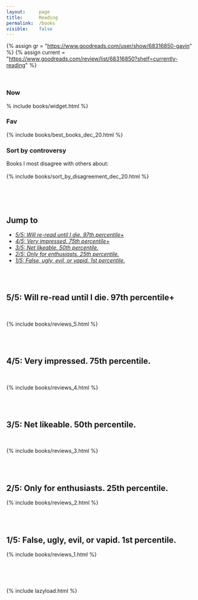 ```yaml
---
layout:     page
title:      Reading
permalink:  /books
visible:    false
---
```


{%	assign gr = "https://www.goodreads.com/user/show/68316850-gavin"	%}
{%	assign current = "https://www.goodreads.com/review/list/68316850?shelf=currently-reading"	%}



<style>

	.short-column { width: 15%; }
	
	.long-column { width: 85%; }


	table {
    	border-collapse: collapse;
    	border-spacing: 0;
    	table-layout: fixed;
		width: 100%!important;
	}
	
	td {
		vertical-align: top;
    	padding: 8px; 
	}

	.rating {
		text-align: center;
		font-size: 22pt;
	}

	.best {
		border-spacing: 5;
	}

	th  {
		text-align: center!important;
	}

	h3:after {
		content: none;
	}

</style>

<br>

<div class="accordion">
	<h3>Now</h3>
	<div>
		%	include books/widget.html	%}
	</div>
	<!--  -->
	<!--  -->
	<h3>Fav</h3>
	<div>
		{%	include books/best_books_dec_20.html	%}
	</div>
	<!--  -->
	<!--  -->
	<h3>Sort by controversy</h3>
	<div>
		Books I most disagree with others about:<br><br>
		{%	include books/sort_by_disagreement_dec_20.html	%}
	</div>
</div>

<br><br><br>


## Jump to

* _<a href="#five">5/5: Will re-read until I die. 97th percentile+</a>_
* _<a href="#four">4/5: Very impressed. 75th percentile+</a>_
* _<a href="#three">3/5: Net likeable. 50th percentile.</a>_
* _<a href="#two">2/5: Only for enthusiasts. 25th percentile.</a>_
* _<a href="#one">1/5: False, ugly, evil, or vapid. 1st percentile.</a>_

<br><br>

<a name="five"></a>

## 5/5: Will re-read until I die. 97th percentile+

<a name="five"></a>

<br>

{%	include books/reviews_5.html	%}



<a name="four"></a>
<br><br>

## 4/5: Very impressed. 75th percentile.

<br>

{%	include books/reviews_4.html	%}

<!-- </i></td></tr></i></i></i></td></tr></ul></td></tr></i></td></tr></i></td></tr></li></li></ul></i></blockquote></td></tr></div></div></blockquote></td></tr></i></blockquote></td></tr></li></li></ul></div></td></tr> -->

<a name="three"></a>
<br><br>

## 3/5: Net likeable. 50th percentile.

<br>

{%	include books/reviews_3.html	%}

<!-- </i></i></td></tr></i></blockquote></td></tr></span></i></blockquote></td></tr></blockquote></i></td></tr></i></i></i></td></tr></i></blockquote></td></tr></i></i></blockquote></td></tr></i></li></i></li></i></li></ul></i></blockquote></blockquote></td></tr></i></i></td></tr> -->


<a name="two"></a>
<br><br>

## 2/5: Only for enthusiasts. 25th percentile.

{%	include books/reviews_2.html	%}

<!-- </i></blockquote></td></tr></i></td></tr></blockquote></td></tr></i></blockquote></td></tr></I></blockquote></td></tr></i></td></tr> -->

<a name="one"></a>
<br><br>

## 1/5: False, ugly, evil, or vapid. 1st percentile.

{%	include books/reviews_1.html	%}

<br><br><br>


{% 	include lazyload.html 	%}